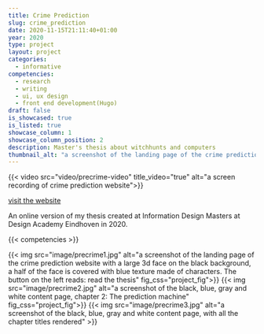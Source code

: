 ```yaml
---
title: Crime Prediction 
slug: crime_prediction
date: 2020-11-15T21:11:40+01:00
year: 2020
type: project
layout: project
categories:
  - informative
competencies:
  - research
  - writing
  - ui, ux design
  - front end development(Hugo)
draft: false
is_showcased: true
is_listed: true
showcase_column: 1
showcase_column_position: 2
description: Master's thesis about witchhunts and computers
thumbnail_alt: "a screenshot of the landing page of the crime prediction website with a large 3d face on the black background, a half of the face is covered with blue texture made of characters. The button on the left reads: read the thesis"
---
```

{{< video src="video/precrime-video" title_video="true" alt="a screen recording of crime prediction website">}}

[visit the website](https://matussolcany.com/crimeprediction)

An online version of my thesis created at Information Design Masters at Design Academy Eindhoven in 2020. 

{{< competencies >}}

{{< img src="image/precrime1.jpg" alt="a screenshot of the landing page of the crime prediction website with a large 3d face on the black background, a half of the face is covered with blue texture made of characters. The button on the left reads: read the thesis" fig_css="project_fig">}}
{{< img src="image/precrime2.jpg" alt="a screenshot of the black, blue, gray and white content page, chapter 2: The prediction machine" fig_css="project_fig">}}
{{< img src="image/precrime3.jpg" alt="a screenshot of the black, blue, gray and white content page, with all the chapter titles rendered" >}}



